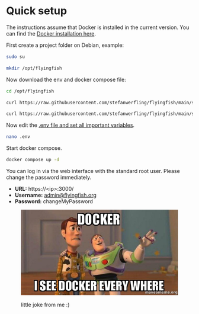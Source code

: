 # Quick setup

The instructions assume that Docker is installed in the current version. You can find the [Docker installation here](https://docs.docker.com/engine/install/debian/).

First create a project folder on Debian, example:

```sh
sudo su
```

```sh
mkdir /opt/flyingfish
```

Now download the env and docker compose file:

```sh
cd /opt/flyingfish
```

```sh
curl https://raw.githubusercontent.com/stefanwerfling/flyingfish/main/setup/.env -o .env
```

```sh
curl https://raw.githubusercontent.com/stefanwerfling/flyingfish/main/setup/docker-compose.yml -o docker-compose.yml
```

Now edit the [.env file and set all important variables](long-setup.md#env).

```sh
nano .env
```

Start docker compose.

```sh
docker compose up -d
```

You can log in via the web interface with the standard root user. Please change the password immediately.

* **URL:** https://\<ip>:3000/
* **Username:** admin@flyingfish.org
* **Password:** changeMyPassword

<figure><img src="../../.gitbook/assets/docker-i-see (1).jpg" alt="" width="450"><figcaption><p>little joke from me :)</p></figcaption></figure>
